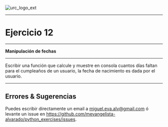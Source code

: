 ![urc_logo_ext](https://github.com/URC-MAC/.github/assets/28746720/1d2b04df-5870-457b-82ab-4eb97ec99e17)
_____

# Ejercicio 12
_____

__Manipulación de fechas__  

_____

Escribir una función que calcule y muestre en consola cuantos días faltan para el cumpleaños de un usuario, la fecha de nacimiento es dada por el usuario.

_____

## Errores & Sugerencias

Puedes escribir directamente un email a [miguel.eva.alv@gmail.com](mailto:miguel.eva.alv@gmail.com) ó levante un issue en https://github.com/mevangelista-alvarado/python_exercises/issues.
